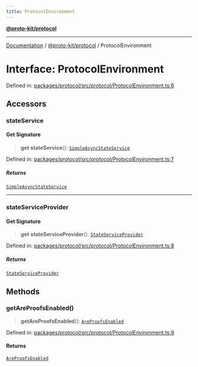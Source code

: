 ```yaml
---
title: ProtocolEnvironment
---
```


[**@proto-kit/protocol**](../README.md)

***

[Documentation](../../../README.md) / [@proto-kit/protocol](../README.md) / ProtocolEnvironment

# Interface: ProtocolEnvironment

Defined in: [packages/protocol/src/protocol/ProtocolEnvironment.ts:6](https://github.com/proto-kit/framework/blob/b953c754e500c62f01fbbd6d09adfb2f5577269d/packages/protocol/src/protocol/ProtocolEnvironment.ts#L6)

## Accessors

### stateService

#### Get Signature

> **get** **stateService**(): [`SimpleAsyncStateService`](SimpleAsyncStateService.md)

Defined in: [packages/protocol/src/protocol/ProtocolEnvironment.ts:7](https://github.com/proto-kit/framework/blob/b953c754e500c62f01fbbd6d09adfb2f5577269d/packages/protocol/src/protocol/ProtocolEnvironment.ts#L7)

##### Returns

[`SimpleAsyncStateService`](SimpleAsyncStateService.md)

***

### stateServiceProvider

#### Get Signature

> **get** **stateServiceProvider**(): [`StateServiceProvider`](../classes/StateServiceProvider.md)

Defined in: [packages/protocol/src/protocol/ProtocolEnvironment.ts:8](https://github.com/proto-kit/framework/blob/b953c754e500c62f01fbbd6d09adfb2f5577269d/packages/protocol/src/protocol/ProtocolEnvironment.ts#L8)

##### Returns

[`StateServiceProvider`](../classes/StateServiceProvider.md)

## Methods

### getAreProofsEnabled()

> **getAreProofsEnabled**(): [`AreProofsEnabled`](../../common/interfaces/AreProofsEnabled.md)

Defined in: [packages/protocol/src/protocol/ProtocolEnvironment.ts:9](https://github.com/proto-kit/framework/blob/b953c754e500c62f01fbbd6d09adfb2f5577269d/packages/protocol/src/protocol/ProtocolEnvironment.ts#L9)

#### Returns

[`AreProofsEnabled`](../../common/interfaces/AreProofsEnabled.md)
